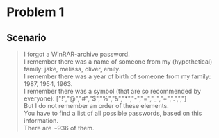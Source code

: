 # Problem 1
Scenario
---
> I forgot a WinRAR-archive password.  
> I remember there was a name of someone from my (hypothetical) family: jake, melissa, oliver, emily.  
> I remember there was a year of birth of someone from my family: 1987, 1954, 1963.  
> I remember there was a symbol (that are so recommended by everyone):
> ["!","@","#","$","%","&","*","-","=","_","+",".",","]  
> But I do not remember an order of these elements.  
> You have to find a list of all possible passwords, based on this information.  
> There are ~936 of them.  